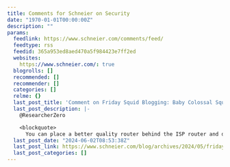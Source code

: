 ```yaml
---
title: Comments for Schneier on Security
date: "1970-01-01T00:00:00Z"
description: ""
params:
  feedlink: https://www.schneier.com/comments/feed/
  feedtype: rss
  feedid: 365a953ed8aed470a5f984423e7ff2ed
  websites:
    https://www.schneier.com/: true
  blogrolls: []
  recommended: []
  recommender: []
  categories: []
  relme: {}
  last_post_title: 'Comment on Friday Squid Blogging: Baby Colossal Squid by Winter'
  last_post_description: |-
    @ResearcherZero

    <blockquote>
      You can place a better quality router behind the ISP router and disable any WiFi networks on the ISP router. A good home router often comes with a firewall and
  last_post_date: "2024-06-02T08:53:38Z"
  last_post_link: https://www.schneier.com/blog/archives/2024/05/friday-squid-blogging-baby-colossal-squid.html/#comment-437779
  last_post_categories: []
---
```

